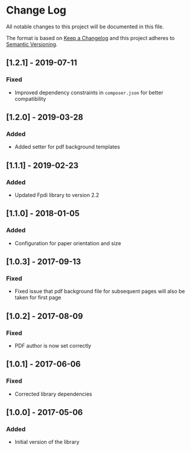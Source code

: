 # Change Log
All notable changes to this project will be documented in this file.

The format is based on [Keep a Changelog](http://keepachangelog.com/)
and this project adheres to [Semantic Versioning](http://semver.org/).

## [1.2.1] - 2019-07-11
### Fixed
- Improved dependency constraints in ```composer.json``` for better compatibility

## [1.2.0] - 2019-03-28
### Added
- Added setter for pdf background templates

## [1.1.1] - 2019-02-23
### Added
- Updated Fpdi library to version 2.2

## [1.1.0] - 2018-01-05
### Added
- Configuration for paper orientation and size 

## [1.0.3] - 2017-09-13
### Fixed
- Fixed issue that pdf background file for subsequent pages will also be taken for first page

## [1.0.2] - 2017-08-09
### Fixed
- PDF author is now set correctly

## [1.0.1] - 2017-06-06
### Fixed
- Corrected library dependencies

## [1.0.0] - 2017-05-06
### Added
- Initial version of the library
